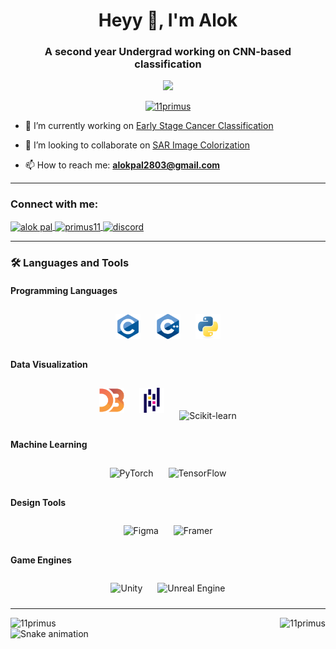 <h1 align="center">Heyy 👋, I'm Alok</h1>
<h3 align="center">A second year Undergrad working on CNN-based classification</h3>

<div align="center">

<img height="200" src="https://media0.giphy.com/media/v1.Y2lkPTc5MGI3NjExZDRwa2JnMmh1dW1rdTl6bTQ5NzM4c2M3emlkNWVwc2V6ZGdsZjZ3OCZlcD12MV9pbnRlcm5hbF9naWZfYnlfaWQmY3Q9Zw/2y1Ns6zIfK6WI8d21y/giphy.webp" />

</div>
<p align="center">
  <a href="https://github.com/ryo-ma/github-profile-trophy">
    <img src="https://github-profile-trophy.vercel.app/?username=11primus" alt="11primus" />
  </a>
</p>

- 🔭 I’m currently working on [Early Stage Cancer Classification](https://github.com/11PRIMUS/Early-Stage-Cancer-Prediction)

- 👯 I’m looking to collaborate on [SAR Image Colorization](https://github.com/11PRIMUS/SAR-image-Colorization)

- 📫 How to reach me: **alokpal2803@gmail.com**

---

<h3 align="left">Connect with me:</h3>
<p align="left">
  <a href="https://linkedin.com/in/alok-pal" target="blank">
    <img align="center" src="https://raw.githubusercontent.com/rahuldkjain/github-profile-readme-generator/master/src/images/icons/Social/linked-in-alt.svg" alt="alok pal" height="30" width="40" />
  </a>
  <a href="https://kaggle.com/primus11" target="blank">
    <img align="center" src="https://raw.githubusercontent.com/rahuldkjain/github-profile-readme-generator/master/src/images/icons/Social/kaggle.svg" alt="primus11" height="30" width="40" />
  </a>
  <a href="https://discord.gg/844823908892540988" target="blank">
    <img align="center" src="https://raw.githubusercontent.com/rahuldkjain/github-profile-readme-generator/master/src/images/icons/Social/discord.svg" alt="discord" height="30" width="40" />
  </a>
</p>

---


  ### 🛠️ Languages and Tools

#### Programming Languages
<p align="center">
  <img src="https://raw.githubusercontent.com/devicons/devicon/master/icons/c/c-original.svg" alt="C" width="40" height="40" style="margin: 10px;" />
  <img src="https://raw.githubusercontent.com/devicons/devicon/master/icons/cplusplus/cplusplus-original.svg" alt="C++" width="40" height="40" style="margin: 10px;" />
  <img src="https://raw.githubusercontent.com/devicons/devicon/master/icons/python/python-original.svg" alt="Python" width="40" height="40" style="margin: 10px;" />
</p>

#### Data Visualization 
<p align="center">
  <img src="https://raw.githubusercontent.com/devicons/devicon/master/icons/d3js/d3js-original.svg" alt="D3.js" width="40" height="40" style="margin: 10px;" />
  <img src="https://raw.githubusercontent.com/devicons/devicon/master/icons/pandas/pandas-original.svg" alt="Pandas" width="40" height="40" style="margin: 10px;" />
  <img src="https://upload.wikimedia.org/wikipedia/commons/0/05/Scikit_learn_logo_small.svg" alt="Scikit-learn" width="40" height="40" style="margin: 10px;" />
</p>

#### Machine Learning 
<p align="center">
  <img src="https://www.vectorlogo.zone/logos/pytorch/pytorch-icon.svg" alt="PyTorch" width="40" height="40" style="margin: 10px;" />
  <img src="https://www.vectorlogo.zone/logos/tensorflow/tensorflow-icon.svg" alt="TensorFlow" width="40" height="40" style="margin: 10px;" />
</p>

#### Design Tools
<p align="center">
  <img src="https://www.vectorlogo.zone/logos/figma/figma-icon.svg" alt="Figma" width="40" height="40" style="margin: 10px;" />
  <img src="https://www.vectorlogo.zone/logos/framer/framer-icon.svg" alt="Framer" width="40" height="40" style="margin: 10px;" />
</p>

#### Game Engines
<p align="center">
  <img src="https://www.vectorlogo.zone/logos/unity3d/unity3d-icon.svg" alt="Unity" width="40" height="40" style="margin: 10px;" />
  <img src="https://raw.githubusercontent.com/kenangundogan/fontisto/036b7eca71aab1bef8e6a0518f7329f13ed62f6b/icons/svg/brand/unreal-engine.svg" alt="Unreal Engine" width="40" height="40" style="margin: 10px;" />
</p>



---

<p>
  <img align="left" src="https://github-readme-stats.vercel.app/api/top-langs?username=11primus&show_icons=true&locale=en&layout=compact" alt="11primus" />
</p>

<p>
  <img align="right" src="https://github-readme-stats.vercel.app/api?username=11primus&show_icons=true&locale=en" alt="11primus" />
</p>

<p>
  <br clear="both">
  <img src="https://raw.githubusercontent.com/11primus/output/main/github-snake.svg" alt="Snake animation"/>
</p>
